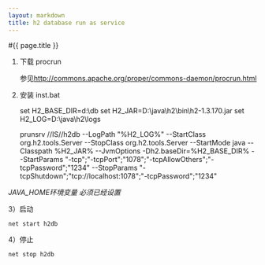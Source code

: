```yaml
---
layout: markdown
title: h2 database run as service
---
```

#{{ page.title }}
1) 下载 procrun

    参见<http://commons.apache.org/proper/commons-daemon/procrun.html>

2) 安装 inst.bat
    
    set H2_BASE_DIR=d:\db
    set H2_JAR=D:\java\h2\bin\h2-1.3.170.jar
    set H2_LOG=D:\java\h2\logs

    prunsrv   //IS//h2db --LogPath "%H2_LOG%"  --StartClass org.h2.tools.Server --StopClass org.h2.tools.Server  --StartMode java --Classpath %H2_JAR%  --JvmOptions -Dh2.baseDir=%H2_BASE_DIR% --StartParams "-tcp";"-tcpPort";"1078";"-tcpAllowOthers";"-tcpPassword";"1234" --StopParams "-tcpShutdown";"tcp://localhost:1078";"-tcpPassword";"1234"



*JAVA_HOME环境变量 必须已经设置*

3）启动 

    net start h2db

4）停止

    net stop h2db
  


